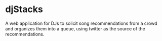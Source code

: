# djStacks
A web application for DJs to solicit song recommendations from a crowd and organizes them into a queue, using twitter as the source of the recommendations.

